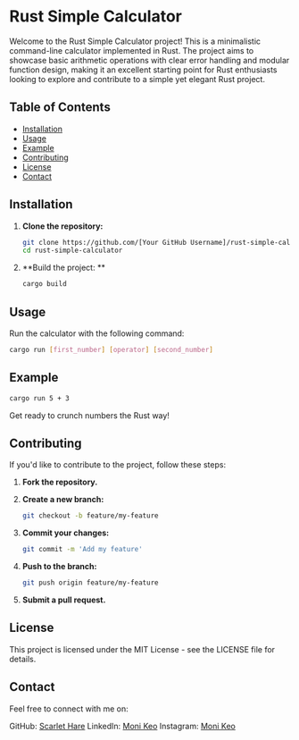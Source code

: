# Rust Simple Calculator

Welcome to the Rust Simple Calculator project! This is a minimalistic command-line calculator implemented in Rust. The project aims to showcase basic arithmetic operations with clear error handling and modular function design, making it an excellent starting point for Rust enthusiasts looking to explore and contribute to a simple yet elegant Rust project.

## Table of Contents

- [Installation](#installation)
- [Usage](#usage)
- [Example](#example)
- [Contributing](#contributing)
- [License](#license)
- [Contact](#contact)

## Installation

1. **Clone the repository:**

   ```bash
   git clone https://github.com/[Your GitHub Username]/rust-simple-calculator.git
   cd rust-simple-calculator

2. **Build the project: **
   ```bash
   cargo build

## Usage

Run the calculator with the following command:

  ```bash
  cargo run [first_number] [operator] [second_number]
  ```


## Example

  ```bash
  cargo run 5 + 3
  ```

Get ready to crunch numbers the Rust way!

## Contributing

If you'd like to contribute to the project, follow these steps:

1. **Fork the repository.**

2. **Create a new branch:**
   
   ```bash
   git checkout -b feature/my-feature

4. **Commit your changes:**
   
    ```bash
    git commit -m 'Add my feature'

6. **Push to the branch:**
   
    ```bash
    git push origin feature/my-feature

8. **Submit a pull request.**


## License
This project is licensed under the MIT License - see the LICENSE file for details.

## Contact
Feel free to connect with me on:

GitHub: [Scarlet Hare](https://github.com/monikeo281000)
LinkedIn: [Moni Keo](https://www.linkedin.com/in/monikeo281000)
Instagram: [Moni Keo](https://www.instagram.com/moni_keo281000)




